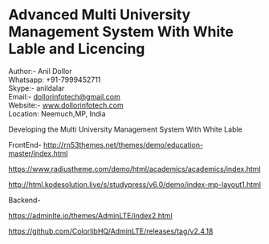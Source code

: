 # Advanced Multi University Management System With White Lable and Licencing
Author:-  Anil Dollor<br>
Whatsapp: +91-7999452711<br>
Skype:-   anildalar<br>
Email:- dollorinfotech@gmail.com<br>
Website:- www.dollorinfotech.com<br>
Location: Neemuch,MP, India<br>

Developing the Multi University Management System With White Lable


FrontEnd-
http://rn53themes.net/themes/demo/education-master/index.html

https://www.radiustheme.com/demo/html/academics/academics/index.html

http://html.kodesolution.live/s/studypress/v6.0/demo/index-mp-layout1.html

Backend-

https://adminlte.io/themes/AdminLTE/index2.html

https://github.com/ColorlibHQ/AdminLTE/releases/tag/v2.4.18

